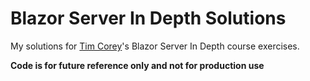 # Blazor Server In Depth Solutions
My solutions for [Tim Corey](https://www.iamtimcorey.com/)'s Blazor Server In Depth course exercises.

**Code is for future reference only and not for production use**

